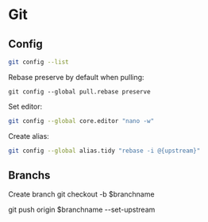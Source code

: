 # Git
## Config

```sh
git config --list
```

Rebase preserve by default when pulling:
```
git config --global pull.rebase preserve
```

Set editor:
```sh
git config --global core.editor "nano -w"
```

Create alias:
```sh
git config --global alias.tidy "rebase -i @{upstream}"
```

## Branchs
Create branch
git checkout -b $branchname

git push origin $branchname --set-upstream
